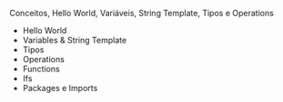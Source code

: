 Conceitos, Hello World, Variáveis, String Template, Tipos e Operations

* Hello World
* Variables & String Template
* Tipos 
* Operations
* Functions
* Ifs
* Packages e Imports

